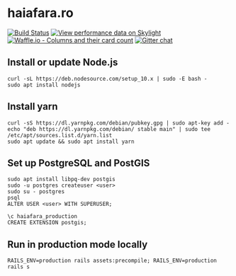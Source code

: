# haiafara.ro

[![Build Status](https://travis-ci.org/haiafara/haiafara-ro.svg?branch=master)](https://travis-ci.org/haiafara/haiafara-ro)
[![View performance data on Skylight](https://badges.skylight.io/status/P2iwuIZhzoOK.svg?token=as0qsqw5qEj8ZXNKBK6c4cmfjRhonMLrqMXkvLh3RQE)](https://www.skylight.io/app/applications/P2iwuIZhzoOK)
[![Waffle.io - Columns and their card count](https://badge.waffle.io/haiafara/haiafara-ro.svg?columns=all)](http://waffle.io/haiafara/haiafara-ro)
[![Gitter chat](https://badges.gitter.im/haiafara/community.png)](https://gitter.im/haiafara/community)

## Install or update Node.js

    curl -sL https://deb.nodesource.com/setup_10.x | sudo -E bash -
    sudo apt install nodejs

## Install yarn

    curl -sS https://dl.yarnpkg.com/debian/pubkey.gpg | sudo apt-key add -
    echo "deb https://dl.yarnpkg.com/debian/ stable main" | sudo tee /etc/apt/sources.list.d/yarn.list
    sudo apt update && sudo apt install yarn

## Set up PostgreSQL and PostGIS

    sudo apt install libpq-dev postgis
    sudo -u postgres createuser <user>
    sudo su - postgres
    psql
    ALTER USER <user> WITH SUPERUSER;

    \c haiafara_production
    CREATE EXTENSION postgis;

## Run in production mode locally

    RAILS_ENV=production rails assets:precompile; RAILS_ENV=production rails s
